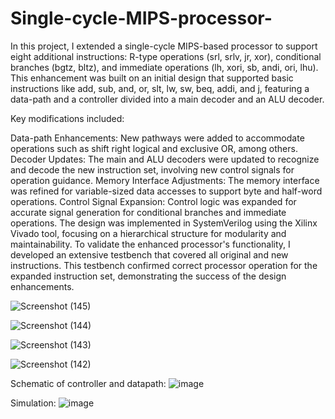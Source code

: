 # Single-cycle-MIPS-processor-

In this project, I extended a single-cycle MIPS-based processor to support eight additional instructions: R-type operations (srl, srlv, jr, xor), conditional branches (bgtz, bltz), and immediate operations (lh, xori, sb, andi, ori, lhu). This enhancement was built on an initial design that supported basic instructions like add, sub, and, or, slt, lw, sw, beq, addi, and j, featuring a data-path and a controller divided into a main decoder and an ALU decoder.

Key modifications included:

Data-path Enhancements: New pathways were added to accommodate operations such as shift right logical and exclusive OR, among others.
Decoder Updates: The main and ALU decoders were updated to recognize and decode the new instruction set, involving new control signals for operation guidance.
Memory Interface Adjustments: The memory interface was refined for variable-sized data accesses to support byte and half-word operations.
Control Signal Expansion: Control logic was expanded for accurate signal generation for conditional branches and immediate operations.
The design was implemented in SystemVerilog using the Xilinx Vivado tool, focusing on a hierarchical structure for modularity and maintainability. To validate the enhanced processor's functionality, I developed an extensive testbench that covered all original and new instructions. This testbench confirmed correct processor operation for the expanded instruction set, demonstrating the success of the design enhancements. 

![Screenshot (145)](https://github.com/Ibrahim-Hussain1/Single-cycle-MIPS-processor-/assets/161763368/692e7bc0-6c1b-462b-b26a-1462d0df8415)

![Screenshot (144)](https://github.com/Ibrahim-Hussain1/Single-cycle-MIPS-processor-/assets/161763368/1c8dfec6-bbc2-4f9a-b046-3225d123bdc0)

![Screenshot (143)](https://github.com/Ibrahim-Hussain1/Single-cycle-MIPS-processor-/assets/161763368/ad317011-b3b7-444f-8216-ecb298a6bfff)

![Screenshot (142)](https://github.com/Ibrahim-Hussain1/Single-cycle-MIPS-processor-/assets/161763368/905bd370-c679-48df-bf00-c50edb0fdce0)

Schematic of controller and datapath: ![image](https://github.com/Ibrahim-Hussain1/Single-cycle-MIPS-processor-/assets/161763368/aaf5d35d-907f-43f1-95bf-73b969b1b19b)

Simulation: ![image](https://github.com/Ibrahim-Hussain1/Single-cycle-MIPS-processor-/assets/161763368/40c38bd7-88b3-4e6f-b617-692481a73ef9)



